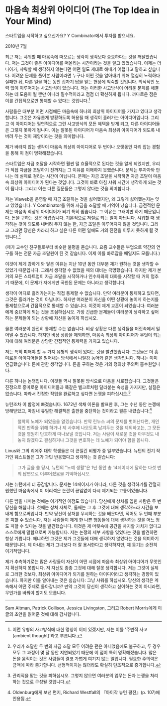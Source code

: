 # 마음속 최상위 아이디어 (The Top Idea in Your Mind)

스타트업을 시작하고 싶으신가요? Y Combinator에서 투자를 받으세요.

2010년 7월

최근 저는 샤워할 때 마음속에 떠오르는 생각이 생각보다 중요하다는 것을 깨달았습니다. 저는 그것이 좋은 아이디어를 떠올리는 시간이라는 것을 알고 있었습니다. 이제는 더 나아가, 샤워할 때 생각하지 않는다면 어떤 일도 제대로 해내기 어렵다고 말하고 싶습니다. 어려운 문제를 풀어본 사람이라면 누구나 어떤 것을 알아내기 위해 열심히 노력하다 실패한 뒤, 다른 일을 하는 동안 갑자기 답을 얻는 현상에 익숙할 것입니다. 의식적인 노력 없이 이루어지는 사고방식이 있습니다. 저는 이러한 사고방식이 어려운 문제를 해결하는 데 도움이 될 뿐만 아니라 필수적이라고 점점 더 확신하게 됩니다. 까다로운 점은 이를 간접적으로만 통제할 수 있다는 것입니다.[^1]

사람들은 대부분 어떤 시점에든 마음속에 하나의 최상위 아이디어를 가지고 있다고 생각합니다. 그것은 자유롭게 방황하도록 허용될 때 생각이 흘러가는 아이디어입니다. 그리고 이 아이디어는 필연적으로 그런 사고방식의 모든 혜택을 받게 되고, 다른 아이디어들은 그렇지 못하게 됩니다. 이는 잘못된 아이디어가 마음속 최상위 아이디어가 되도록 내버려 두는 것이 재앙이라는 것을 의미합니다.

제가 바라지 않는 생각이 마음속 최상위 아이디어로 두 번이나 오랫동안 자리 잡는 경험을 통해 이 점이 명확해졌습니다.

스타트업은 자금 조달을 시작하면 훨씬 덜 효율적으로 된다는 것을 알게 되었지만, 우리가 직접 자금을 조달하기 전까지는 그 이유를 이해하지 못했습니다. 문제는 투자자와 만나는 데 실제로 걸리는 시간이 아닙니다. 문제는 자금 조달을 시작하면 자금 조달이 마음속 최상위 아이디어가 된다는 것입니다. 그것이 바로 아침 샤워 시간에 생각하게 되는 것이 됩니다. 그리고 이는 다른 질문들은 그렇지 않다는 것을 의미합니다.

저는 Viaweb을 운영할 때 자금 조달하는 것을 싫어했지만, 왜 그렇게 싫어했는지는 잊고 있었습니다. Y Combinator를 위해 자금을 조달할 때 기억이 났습니다. 금전적인 문제는 마음속 최상위 아이디어가 되기 특히 쉽습니다. 그 이유는 그래야만 하기 때문입니다. 돈을 구하는 것은 어렵습니다. 기본적으로 저절로 되는 일이 아닙니다. 샤워할 때 생각하는 것이 되도록 내버려 두지 않는 한, 자금 조달은 이루어지지 않을 것입니다. 그리고 그러면 당신은 차라리 하고 싶은 다른 어떤 일에도 거의 진전을 이루지 못하게 될 것입니다.[^2]

(제가 교수인 친구들로부터 비슷한 불평을 듣습니다. 요즘 교수들은 부업으로 약간의 연구를 하는 전문 자금 조달원이 된 것 같습니다. 이제 이를 바로잡을 때일지도 모릅니다.)

이것이 제게 강하게 와 닿은 이유는 지난 10년 동안 대부분 제가 원하는 것을 생각할 수 있었기 때문입니다. 그래서 생각할 수 없었을 때의 대비는 극명했습니다. 하지만 제가 본 거의 모든 스타트업이 자금 조달을 시작하거나 인수자와의 대화를 시작할 때 거의 멈추기 때문에, 이 문제가 저에게만 국한된 문제는 아니라고 생각합니다.

생각이 어디로 흘러가는지는 직접 통제할 수 없습니다. 만약 여러분이 통제하고 있다면, 그것은 흘러가는 것이 아닙니다. 하지만 여러분이 자신을 어떤 상황에 놓이게 하는지를 통제함으로써 간접적으로 통제할 수 있습니다. 이것이 제게 교훈이 되었습니다: 여러분에게 중요하게 되는 것을 조심하십시오. 가장 긴급한 문제들이 여러분이 생각하고 싶어하는 문제들이 되는 상황에 자신을 놓이게 하십시오.

물론 여러분이 완전히 통제할 수는 없습니다. 비상 상황은 다른 생각들을 머릿속에서 밀어낼 수 있습니다. 하지만 비상 상황을 제외하면, 마음속 최상위 아이디어가 무엇이 되는지에 대해 여러분은 상당한 간접적인 통제력을 가지고 있습니다.

저는 특히 피해야 할 두 가지 유형의 생각이 있다는 것을 발견했습니다. 그것들은 더 흥미로운 아이디어들을 밀어내는 방식에서 나일강 농어와 같은 생각입니다. 하나는 이미 언급했습니다: 돈에 관한 생각입니다. 돈을 구하는 것은 거의 정의상 주의력 흡수원입니다.

다른 하나는 논쟁입니다. 이것들 역시 잘못된 방식으로 마음을 사로잡습니다. 그것들은 진정으로 흥미로운 아이디어들과 똑같은 벨크로처럼 달라붙는 속성을 가지지만, 실질은 없습니다. 따라서 진정한 작업을 완료하고 싶다면 논쟁을 피하십시오.[^3]

뉴턴조차 이 함정에 빠졌습니다. 1672년 색채 이론을 발표한 후, 그는 수년 동안 논쟁에 방해받았고, 마침내 유일한 해결책은 출판을 중단하는 것이라고 결론 내렸습니다:[^4]
> 철학의 노예가 되었음을 알겠습니다. 만약 린누스 씨의 문제를 벗어난다면, 개인적인 만족을 위해 하거나 제 사후에 나오도록 남겨두는 것을 제외하고는, 그 모든 것을 영원히 단호하게 떠나보낼 것입니다. 저는 사람이 새로운 것을 아무것도 내놓지 않겠다고 결심하거나 그것을 변호하는 데 노예가 되어야 함을 봅니다.

Linus와 그의 리에주 대학 학생들은 더 끈질긴 비평가 중 일부였습니다. 뉴턴의 전기 작가인 웨스트폴은 그가 과민 반응했다고 생각하는 것 같습니다:
> 그가 글을 쓸 당시, 뉴턴의 "노예 생활"은 1년 동안 총 14페이지에 달하는 다섯 번의 답변으로 이루어졌음을 기억하십시오.

저는 뉴턴에게 더 공감합니다. 문제는 14페이지가 아니라, 다른 것을 생각하기를 간절히 원했던 마음속에서 이 어리석은 논란이 끊임없이 다시 제기되는 고통이었습니다.

다른 뺨을 내미는 것에는 이기적인 이점도 있습니다.
당신에게 상처를 입힌 사람은 두 번 당신을 해칩니다. 첫째는 상처 자체로, 둘째는 그 후 그것에 대해 생각하느라 시간을 보내게 함으로써입니다. 만약 당신이 상처를 무시하는 것을 배운다면, 적어도 두 번째 부분은 피할 수 있습니다. 저는 사람들이 제게 한 나쁜 행동들에 대해 생각하는 것을 어느 정도 피할 수 있다는 것을 발견했습니다. 이것은 제 머릿속에 공간을 차지할 가치가 없다고 스스로에게 말함으로써 가능합니다. 저는 논쟁의 세부 사항을 잊었다는 것을 발견하면 항상 기쁩니다. 왜냐하면 그것은 제가 그것들에 대해 생각하지 않았다는 것을 의미하기 때문입니다. 제 아내는 제가 그녀보다 더 잘 용서한다고 생각하지만, 제 동기는 순전히 이기적입니다.

제가 추측하기로는 많은 사람들이 자신이 어떤 시점에 마음속 최상위 아이디어가 무엇인지 확신하지 못합니다. 저 자신도 종종 그것에 대해 잘못 생각합니다. 저는 그것이 실제로 그러한 것보다, 최상위 아이디어가 되기를 원하는 아이디어라고 생각하는 경향이 있습니다. 하지만 이를 알아내는 것은 쉽습니다: 그냥 샤워를 하십시오.
당신의 생각은 계속해서 어떤 주제로 돌아갑니까? 만약 그것이 당신이 생각하고 싶어하는 것이 아니라면, 무언가를 바꿔야 할지도 모릅니다.

---

[^1]: 이런 유형의 사고방식에 대한 명칭이 이미 있겠지만, 저는 이를 '주변적 사고(ambient thought)'라고 부릅니다.
[^2]: 우리가 조달한 두 번의 자금 조달 모두 어려운 편은 아니었음에도 불구하고, 두 경우 모두 그 과정이 몇 달 동안 지연되었기 때문에 이 점이 특히 명확해졌습니다. 많은 돈을 움직이는 것은 사람들이 결코 가볍게 여기지 않는 일입니다. 필요한 주의력은 금액에 따라 증가합니다. 선형적이지는 않더라도 확실히 단조적으로 증가합니다.
[^3]: 관리직을 맡는 것을 피하십시오. 그렇지 않으면 여러분의 업무는 돈과 논쟁을 처리하는 것으로 구성될 것입니다.
[^4]: Oldenburg에게 보낸 편지, Richard Westfall의 『아이작 뉴턴 평전』(p. 107)에 인용됨.

Sam Altman, Patrick Collison, Jessica Livingston,
그리고 Robert Morris에게 이 글의 초안을 읽어준 것에 대해 감사합니다.